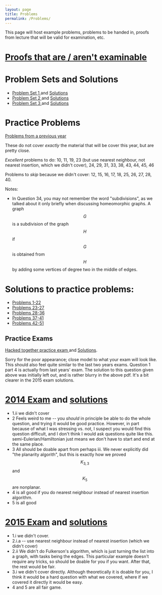 ```yaml
---
layout: page
title: Problems
permalink: /Problems/
---
```


This page will host example problems, problems to be handed in, proofs from lecture that will be valid for examination, etc.

[Proofs that are / aren't examinable](../ExaminableProofs/)
====


Problem Sets and Solutions
====

<ul> 
<li> <a href="../ProblemSet1/"> Problem Set 1 </a> and <a href="../Set1Solutions.pdf"> Solutions </a> </li>
<li> <a href="../ProblemSet2/"> Problem Set 2 </a> and <a href="../Set2Solutions.pdf"> Solutions </a> </li>
<li> <a href="../ProblemSet3/"> Problem Set 3 </a> and <a href="../Set3Solutions.pdf"> Solutions </a> </li>
</ul>


Practice Problems
====

[Problems from a previous year](../OldProblems.pdf)

These do not cover *exactly* the material that will be cover this year, but are pretty close.  

*Excellent* problems to do: 10, 11, 19, 23 (but use nearest neighbour, not nearest insertion, which we didn't cover), 24, 29, 31, 33, 38, 43, 44, 45, 46

Problems to *skip* because we didn't cover:
12, 15, 16, 17, 18, 25, 26, 27, 28, 40.

Notes:

* In Question 34, you may not remember the word "subdivisions", as we talked about it only briefly when discussing homeomorphic graphs.  A graph $$G$$ is a subdivision of the graph $$H$$ if $$G$$ is obtained from $$H$$ by adding some vertices of degree two in the middle of edges.



Solutions to practice problems:
===

* [Problems 1-22](../solutions2015-1-22.pdf)
* [Problems 23-27](../solutions2015-23-27.pdf)
* [Problems 28-36](../solutions2015-28-36.pdf)
* [Problems 37-41](../solutions2015-37-41.pdf)
* [Problems 42-51](../solutions2015-42-51.pdf)

Practice Exams
----

[Hacked together practice exam ](../PracticeExam.pdf) and [Solutions](../PracticeSolutionsFixed.pdf).

Sorry for the poor appearance; close model to what your exam will look like.  This should also feel quite similar to the last two years exams.  Question 1 part 4 is actually from last years' exam.  The solution to this question given above was initially left out, and is rather blurry in the above pdf.  It's a bit clearer in the 2015 exam solutions.





[2014 Exam](../2014mas341.pdf) and [solutions](../ExamSolution2014.pdf)
===

 - 1.ii we didn't cover
 - 2 Feels weird to me -- you *should* in principle be able to do the whole question, and trying it would be good practice.  However, in part because of what I was stressing vs. not, I suspect you would find this question difficult, and I don't think I would ask questions quite like this.   semi-Eulerian/Hamiltonian just means we don't have to start and end at the same place.   
 - 3 All should be doable apart from perhaps iii.  We never explicitly did "the planarity algorith", but this is exactly how we proved $$K_{3,3}$$ and $$K_5$$ are nonplanar.
 - 4 is all good if you do nearest neighbour instead of nearest insertion algorithm.
 - 5 is all good



[2015 Exam](../2015mas341.pdf) and [solutions](../ExamSolution2015.pdf)
====

- 1.i we didn't cover.
- 2.i.a -- use nearest neighbour instead of nearest insertion (which we didn't cover)
- 2.ii We didn't do Fulkerson's algorithm, which is just turning the list into a graph, with tasks being the edges.  This particular example doesn't require any tricks, so should be doable for you if you want.  After that, the rest would be fair.
- 3.i we didn't cover directly.  Although theoretically it is doable for you, I think it would be a hard question with what we covered, where if we covered it directly it would be easy.
 - 4 and 5 are all fair game.





